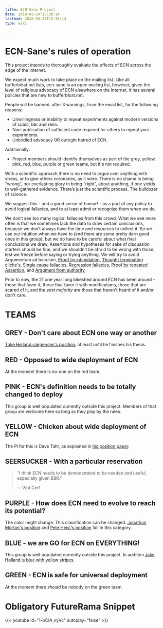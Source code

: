 ```yaml
---
title: ECN-Sane Project
date: 2018-08-24T15:38:14
lastmod: 2018-08-24T15:38:14
type: wiki

---
```

# ECN-Sane's rules of operation

This project intends to thoroughly evaluate the effects of ECN across the edge of the Internet.

We expect much work to take place on the mailing list. Like all bufferbloat.net lists, ecn-sane is an open mailing list, however, given the level of religious advocacy of ECN elsewhere on the Internet, it has several policies that are new to bufferbloat.net.

People will be banned, after 3 warnings, from the email list, for the following reasons:

* Unwillingness or inability to repeat experiments against modern versions of cubic, bbr and reno.
* Non-publication of sufficient code required for others to repeat your experiments.
* Unbridled advocacy OR outright hatred of ECN.

Additionally:

* Project members should identify themselves as part of the grey, yellow, pink, red, blue, purple or green teams, but it's not required.

With a scientific approach there is no need to argue over anything with stress, or to give others coronaries, as it were. There is no shame in being “wrong”, nor everlasting glory in being “right”, about anything, if one yields to well-gathered evidence. There’s just the scientific process. The bulldozer of science.

We suggest this - and a good sense of humor! - as a part of any policy to avoid logical fallacies, and to at least admit or recognize them when we do.

We don’t see too many logical fallacies from this crowd. What we see more often is that we sometimes lack the data to draw certain conclusions, because we don’t always have the time and resources to collect it. So we use our intuition when we have to (and there are some pretty darn good ones in this group), but we do have to be careful about what final conclusions we draw. Assertions and hypotheses for sake of discussion starters should be fine, and we shouldn’t be afraid to be wrong with those, lest we freeze before saying or trying anything. We will try to avoid Argumentum ad baculum, [Proof by intimidation](https://en.wikipedia.org/wiki/Proof_by_intimidation), [Thought terminating cliche's](https://en.wikipedia.org/wiki/Cliché#Thought-terminating_cliché), [Single cause fallacies](https://en.wikipedia.org/wiki/Fallacy_of_the_single_cause), [Regression fallacies](https://en.wikipedia.org/wiki/Regression_fallacy),
[Proof by repeated Assertion](https://en.wikipedia.org/wiki/Proof_by_assertion), and [Argument from authority](https://en.wikipedia.org/wiki/Argument_from_authority)

Prior to now, the 21 one year long bikeshed around ECN has been around - those that favor it, those that favor it with modifications, those that are scared of it, and the *vast majority* are those that haven't heard of it and/or don't care.

# TEAMS

## GREY - Don't care about ECN one way or another

[Toke Høiland-Jørgensen's position](https://www.youtube.com/watch?v=CxK_nA2iVXw), at least until he finishes his thesis.

## RED - Opposed to wide deployment of ECN

At the moment there is no-one on the red team.

## PINK - ECN's definition needs to be totally changed to deploy

This group is well populated currently outside this project. Members of that group are welcome here so long as they play by the rules.

## YELLOW - Chicken about wide deployment of ECN

The PI for this is Dave Taht, as explained in [his position paper](dtaht_ecn_editorial).

## SEERSUCKER - With a particular reservation

> "I think ECN needs to be demonstrated to be needed and useful, especially given
> BBR."
>
>  -- Vint Cerf

## PURPLE - How does ECN need to evolve to reach its potential?

The color might change. This classification can be changed.
[Jonathon Morton's position](jmorton_ecn_position) and [Pete Heist's
position](pheist_ecn_thoughts) fall in this category.

## BLUE - we are GO for ECN on EVERYTHING!

This group is well populated currently outside this project. In addition [Jake
Holland is blue with yellow stripes](jholland_ecn_position).

## GREEN - ECN is safe for universal deployment

At the moment there *should* be nobody on the green team. 

# Obligatory FutureRama Snippet

{{< youtube id="1-bCIA_vyVc" autoplay="false" >}}

